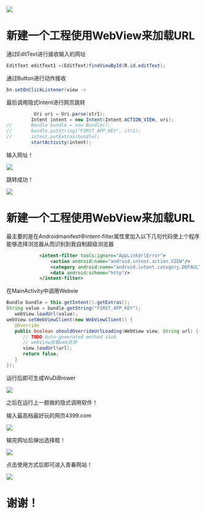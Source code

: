 ![](./images/Good.png)

# 新建一个工程使用WebView来加载URL

通过EditText进行接收输入的网址 

```java
EditText editText1 =(EditText)findViewById(R.id.editText);
```

通过Button进行动作接收

```java
bn.setOnClickListener(view ->
```

最后调用隐式Intent进行网页跳转

```java
          Uri uri = Uri.parse(str1);
         Intent intent = new Intent(Intent.ACTION_VIEW, uri);
//       Bundle bundle = new Bundle();
//       bundle.putString("FIRST_APP_KEY", str1);
//       intent.putExtras(bundle);
         startActivity(intent);
```

输入网址！

![](./images/baidu1.png)

跳转成功！

![](./images/baidu2.png)

# 新建一个工程使用WebView来加载URL

最主要的是在Androidmanifest中intent-filter属性里加入以下几句代码使上个程序能够选择浏览器从而识别到我自制超级浏览器

```xml
			<intent-filter tools:ignore="AppLinkUrlError">
				<action android:name="android.intent.action.VIEW"/>
				<category android:name="android.intent.category.DEFAULT"/>
				<data android:scheme="http"/>
			</intent-filter>
```

在MainActivity中调用Webvie

```java
Bundle bundle = this.getIntent().getExtras();
String value = bundle.getString("FIRST_APP_KEY");
   webView.loadUrl(value);
webView.setWebViewClient(new WebViewClient() {
   @Override
   public boolean shouldOverrideUrlLoading(WebView view, String url) {
      // TODO Auto-generated method stub
      // webView加载web资源
      view.loadUrl(url);
      return false;
   }
});
```

运行后即可生成WuDiBrower

![](./images/Wudi.png)



之后在运行上一题做的隐式调用软件！

输入最高档最好玩的网页4399.com

![](./images/4399.png)

输完网址后弹出选择框！

![](./images/Lab1.png)

点击使用方式后即可进入青春网站！

![](./images/43992.png)

# 谢谢！